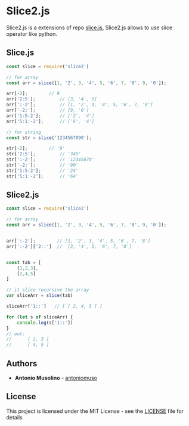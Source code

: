 # Slice2.js
Slice2.js is a extensions of repo [slice.js](https://github.com/hustcc/slice.js),
Slice2.js allows to use slice operator like python.

## Slice.js
```javascript
const slice = require('slice2')

// for array
const arr = slice([1, '2', 3, '4', 5, '6', 7, '8', 9, '0']);

arr[-2];  		// 9
arr['2:5'];  		// [3, '4', 5]
arr[':-2'];  		// [1, '2', 3, '4', 5, '6', 7, '8']
arr['-2:'];  		// [9, '0']
arr['1:5:2'];  		// ['2', '4']
arr['5:1:-2'];  	// ['6', '4']

// for string
const str = slice('1234567890');

str[-2];  		// '9'
str['2:5'];  		// '345'
str[':-2'];  		// '12345678'
str['-2:'];  		// '90'
str['1:5:2'];  		// '24'
str['5:1:-2'];  	// '64'
```

## Slice2.js
```javascript
const slice = require('slice2')

// for array
const arr = slice([1, '2', 3, '4', 5, '6', 7, '8', 9, '0']);


arr[':-2'];  	   // [1, '2', 3, '4', 5, '6', 7, '8']
arr[':-2']['2::']  //  [3, '4', 5, '6', 7, '8']


const tab = [
    [1,2,3],
    [2,4,5]
]

// it slice recursive the array
var sliceArr = slice(tab) 

sliceArr['1::']   // [ [ 2, 4, 5 ] ]

for (let s of sliceArr) {
    console.log(s['1::']) 
} 
// out:
//      [ 2, 3 ]
//      [ 4, 5 ]

```


## Authors

* **Antonio Musolino** - [antoniomuso](https://github.com/antoniomuso)



## License

This project is licensed under the MIT License - see the [LICENSE](LICENSE) file for details
